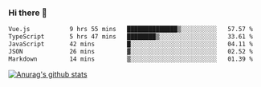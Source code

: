 ### Hi there 👋



<!--
**webB1an/webB1an** is a ✨ _special_ ✨ repository because its `README.md` (this file) appears on your GitHub profile.

Here are some ideas to get you started:

- 🔭 I’m currently working on ...
- 🌱 I’m currently learning ...
- 👯 I’m looking to collaborate on ...
- 🤔 I’m looking for help with ...
- 💬 Ask me about ...
- 📫 How to reach me: ...
- 😄 Pronouns: ...
- ⚡ Fun fact: ...
-->

<!--START_SECTION:waka-->

```txt
Vue.js           9 hrs 55 mins   ██████████████▒░░░░░░░░░░   57.57 %
TypeScript       5 hrs 47 mins   ████████▒░░░░░░░░░░░░░░░░   33.61 %
JavaScript       42 mins         █░░░░░░░░░░░░░░░░░░░░░░░░   04.11 %
JSON             26 mins         ▓░░░░░░░░░░░░░░░░░░░░░░░░   02.52 %
Markdown         14 mins         ▒░░░░░░░░░░░░░░░░░░░░░░░░   01.39 %
```

<!--END_SECTION:waka-->


[![Anurag's github stats](https://github-readme-stats.vercel.app/api?username=webB1an&show_icons=true&theme=radical)](https://github.com/anuraghazra/github-readme-stats)

